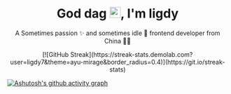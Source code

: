 <!-- 标题 + 个人描述, emoji 取自: http://emojihomepage.com -->
<p align="center">
  <h1 height="200px" align="center">
 God dag <img src="https://cdn.jsdelivr.net/gh/MaleWeb/picture/images/techblog/hi.gif" width="25">, I'm ligdy </h1> <p align="center">A Sometimes passion ✨ and sometimes idle 🥋 frontend developer from China 👨‍💻</p> </p> 

<p align="center">
 [![GitHub Streak](https://streak-stats.demolab.com?user=ligdy7&theme=ayu-mirage&border_radius=0.4)](https://git.io/streak-stats)
</p>

[![Ashutosh's github activity graph](https://github-readme-activity-graph.vercel.app/graph?username=ligdy7&theme=react-dark)](https://github.com/ashutosh00710/github-readme-activity-graph)




